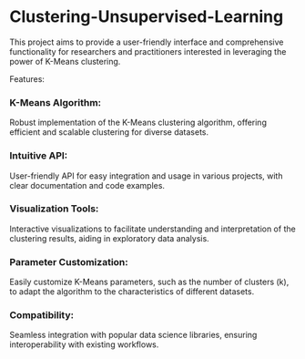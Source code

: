 # Clustering-Unsupervised-Learning
This project aims to provide a user-friendly interface and comprehensive functionality for researchers and practitioners interested in leveraging the power of K-Means clustering.

Features:

### K-Means Algorithm:  
Robust implementation of the K-Means clustering algorithm, offering efficient and scalable clustering for diverse datasets.

### Intuitive API: 
User-friendly API for easy integration and usage in various projects, with clear documentation and code examples.

### Visualization Tools: 
Interactive visualizations to facilitate understanding and interpretation of the clustering results, aiding in exploratory data analysis.

### Parameter Customization: 
Easily customize K-Means parameters, such as the number of clusters (k), to adapt the algorithm to the characteristics of different datasets.

### Compatibility: 
Seamless integration with popular data science libraries, ensuring interoperability with existing workflows.
